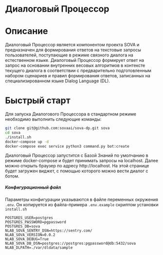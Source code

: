 Диалоговый Процессор
===

Описание
===
Диалоговый Процессор является компонентом проекта SOVA и предназначен для формирования ответов на текстовые запросы пользователей, поступающие в режиме связного диалога на естественном языке. Диалоговый Процессор формирует ответ на запрос на основании внутренних весовых алгоритмов в контексте текущего диалога в соответствии с предварительно подготовленным набором сценариев и правил  формирования ответов, записанных на специализированном языке Dialog Language (DL).

Быстрый старт
===

Для запуска Диалогового Процессора в стандартном режиме необходимо выполнить следующие команды:
```bash
git clone git@github.com:sovaai/sova-dp.git sova
cd sova
./install.sh
docker-compose up -d
docker-compose exec service python3 command.py bot:create
```
Диалоговый Процессор запустится с Базой Знаний по умолчанию в режиме docker-compose и будет принимать запросы на localhost. 
Далее можно открыть браузер по адресу http://localhost. На этой странице будет загружен виджет, с помощью которого можно вести диалог с ботом. 

##### Конфигурационный файл

Параметры конфигурации указываются в файле переменных окружения `.env`. Он копируется из файла-примера `.env.example` скриптом установки `install.sh`

```
POSTGRES_USER=postgres
POSTGRES_PASSWORD=pgpassword
POSTGRES_DB=sova
NLAB_SOVA_SENTRY_DSN=https://sentry.com/
NLAB_SOVA_VERSION=0.0.2
NLAB_SOVA_DEBUG=True
NLAB_SOVA_DB_DSN=postgres://postgres:pgpassword@db:5432/sova
NLAB_DLPATH=./var/dldata/sample
```